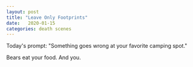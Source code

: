 ```yaml
---
layout: post
title: "Leave Only Footprints"
date:   2020-01-15
categories: death scenes
---
```

Today's prompt: "Something goes wrong at your favorite camping spot."

Bears eat your food. And you.
